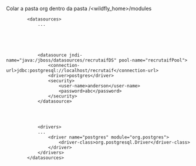 
Colar a pasta org dentro da pasta /<wildfly_home>/modules

            <datasources>
                ...
                
                
                
                
                
                <datasource jndi-name="java:/jboss/datasources/recrutaifDS" pool-name="recrutaifPool">
                    <connection-url>jdbc:postgresql://localhost/recrutaif</connection-url>
                    <driver>postgres</driver>
                    <security>
                        <user-name>anderson</user-name>
                        <password>abc</password>
                    </security>
                </datasource>
                
                
                
                
                <drivers>
                ...
                    <driver name="postgres" module="org.postgres">
                        <driver-class>org.postgresql.Driver</driver-class>
                    </driver>
                </drivers>
            </datasources>




    
